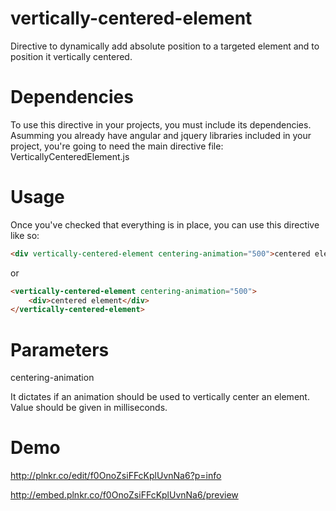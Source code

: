 vertically-centered-element
===========================

Directive to dynamically add absolute position to a targeted element and to position it vertically centered.

Dependencies
============
To use this directive in your projects, you must include its dependencies. Asumming you already have angular and jquery libraries included in your project, you're going to need the main directive file: VerticallyCenteredElement.js

Usage
=====
Once you've checked that everything is in place, you can use this directive like so:

```html
<div vertically-centered-element centering-animation="500">centered element</div>
```

or

```html
<vertically-centered-element centering-animation="500">
    <div>centered element</div>
</vertically-centered-element>
```

Parameters
==========
centering-animation

It dictates if an animation should be used to vertically center an element. Value should be given in milliseconds.


Demo
====
http://plnkr.co/edit/f0OnoZsiFFcKplUvnNa6?p=info

http://embed.plnkr.co/f0OnoZsiFFcKplUvnNa6/preview